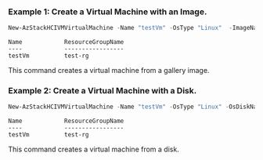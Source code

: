 ### Example 1: Create a Virtual Machine with an Image. 
```powershell
New-AzStackHCIVMVirtualMachine -Name "testVm" -OsType "Linux"  -ImageName "abc" -VmSize "Standard_K8S_v1"  -AdminUsername "localadmin" -ComputerName "testVm"  -ResourceGroupName "test-rg" -CustomLocationId "/subscriptions/{subscriptionID}/resourcegroups/{resourceGroupName}/providers/microsoft.extendedlocation/customlocations/{customLocationName}"  -Location "eastus"
```
```output
Name            ResourceGroupName
----            -----------------
testVm          test-rg
```

This command creates a virtual machine from a gallery image. 

### Example 2: Create a Virtual Machine with a Disk. 
```powershell
New-AzStackHCIVMVirtualMachine -Name "testVm" -OsType "Linux" -OsDiskName "testOsDisk10" -VmSize "Standard_K8S_v1"  -AdminUsername "localadmin" -ComputerName "testVm" -ResourceGroupName "test-rg" -CustomLocationId "/subscriptions/{subscriptionID}/resourcegroups/{resourceGroupName}/providers/microsoft.extendedlocation/customlocations/{customLocationName}" -Location "eastus"
```
```output
Name            ResourceGroupName
----            -----------------
testVm          test-rg
```
This command creates a virtual machine from a disk. 


